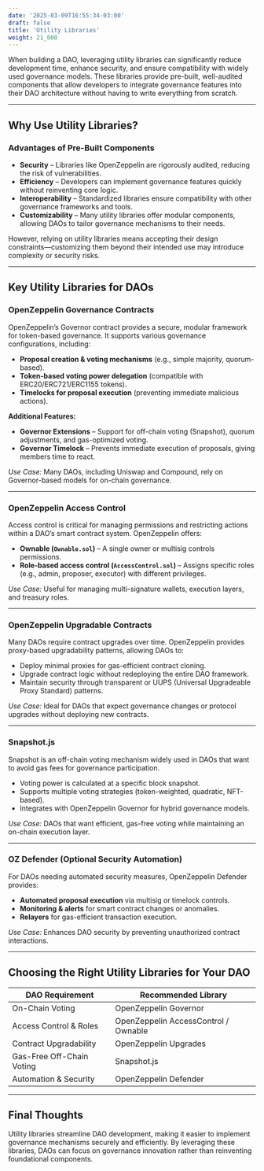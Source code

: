 ```yaml
---
date: '2025-03-09T16:55:34-03:00'
draft: false
title: 'Utility Libraries'
weight: 21_000
---
```


When building a DAO, leveraging utility libraries can significantly reduce development time, enhance security, and ensure compatibility with widely used governance models. These libraries provide pre-built, well-audited components that allow developers to integrate governance features into their DAO architecture without having to write everything from scratch.  

---

## **Why Use Utility Libraries?**  

### **Advantages of Pre-Built Components**  
- **Security** – Libraries like OpenZeppelin are rigorously audited, reducing the risk of vulnerabilities.  
- **Efficiency** – Developers can implement governance features quickly without reinventing core logic.  
- **Interoperability** – Standardized libraries ensure compatibility with other governance frameworks and tools.  
- **Customizability** – Many utility libraries offer modular components, allowing DAOs to tailor governance mechanisms to their needs.  

However, relying on utility libraries means accepting their design constraints—customizing them beyond their intended use may introduce complexity or security risks.  

---

## **Key Utility Libraries for DAOs**  

### **OpenZeppelin Governance Contracts**  
OpenZeppelin’s Governor contract provides a secure, modular framework for token-based governance. It supports various governance configurations, including:  

- **Proposal creation & voting mechanisms** (e.g., simple majority, quorum-based).  
- **Token-based voting power delegation** (compatible with ERC20/ERC721/ERC1155 tokens).  
- **Timelocks for proposal execution** (preventing immediate malicious actions).  

**Additional Features:**  

- **Governor Extensions** – Support for off-chain voting (Snapshot), quorum adjustments, and gas-optimized voting.  
- **Governor Timelock** – Prevents immediate execution of proposals, giving members time to react.  

*Use Case:* Many DAOs, including Uniswap and Compound, rely on Governor-based models for on-chain governance.  

---

### **OpenZeppelin Access Control**  
Access control is critical for managing permissions and restricting actions within a DAO’s smart contract system. OpenZeppelin offers:  

- **Ownable (`Ownable.sol`)** – A single owner or multisig controls permissions.  
- **Role-based access control (`AccessControl.sol`)** – Assigns specific roles (e.g., admin, proposer, executor) with different privileges.  

*Use Case:* Useful for managing multi-signature wallets, execution layers, and treasury roles.  

---

### **OpenZeppelin Upgradable Contracts**  
Many DAOs require contract upgrades over time. OpenZeppelin provides proxy-based upgradability patterns, allowing DAOs to:  

- Deploy minimal proxies for gas-efficient contract cloning.  
- Upgrade contract logic without redeploying the entire DAO framework.  
- Maintain security through transparent or UUPS (Universal Upgradeable Proxy Standard) patterns.  

*Use Case:* Ideal for DAOs that expect governance changes or protocol upgrades without deploying new contracts.  

---

### **Snapshot.js**  
Snapshot is an off-chain voting mechanism widely used in DAOs that want to avoid gas fees for governance participation.  

- Voting power is calculated at a specific block snapshot.  
- Supports multiple voting strategies (token-weighted, quadratic, NFT-based).  
- Integrates with OpenZeppelin Governor for hybrid governance models.  

*Use Case:* DAOs that want efficient, gas-free voting while maintaining an on-chain execution layer.  

---

### **OZ Defender** (Optional Security Automation)  
For DAOs needing automated security measures, OpenZeppelin Defender provides:  

- **Automated proposal execution** via multisig or timelock controls.  
- **Monitoring & alerts** for smart contract changes or anomalies.  
- **Relayers** for gas-efficient transaction execution.  

*Use Case:* Enhances DAO security by preventing unauthorized contract interactions.  

---

## **Choosing the Right Utility Libraries for Your DAO**  

| **DAO Requirement** | **Recommended Library** |
|--------------------|----------------------|
| On-Chain Voting | OpenZeppelin Governor |
| Access Control & Roles | OpenZeppelin AccessControl / Ownable |
| Contract Upgradability | OpenZeppelin Upgrades |
| Gas-Free Off-Chain Voting | Snapshot.js |
| Automation & Security | OpenZeppelin Defender |

---

## **Final Thoughts**  

Utility libraries streamline DAO development, making it easier to implement governance mechanisms securely and efficiently. By leveraging these libraries, DAOs can focus on governance innovation rather than reinventing foundational components.  

